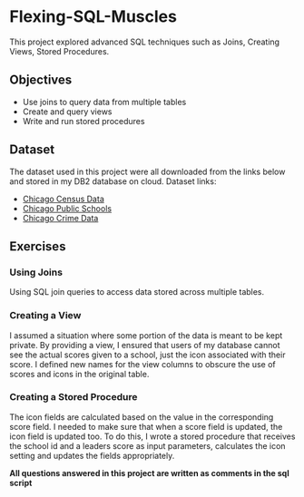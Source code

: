 # Flexing-SQL-Muscles
This project explored advanced SQL techniques such as Joins, Creating Views, Stored Procedures.

## Objectives

* Use joins to query data from multiple tables
* Create and query views
* Write and run stored procedures

## Dataset
The dataset used in this project were all downloaded from the links below and stored in my DB2 database on cloud. Dataset links:
* [Chicago Census Data](https://cf-courses-data.s3.us.cloud-object-storage.appdomain.cloud/IBMDeveloperSkillsNetwork-DB0201EN-SkillsNetwork/labs/BonusModule_Coursera_v5/datasets/ChicagoCensusData.csv)
* [Chicago Public Schools](https://cf-courses-data.s3.us.cloud-object-storage.appdomain.cloud/IBMDeveloperSkillsNetwork-DB0201EN-SkillsNetwork/labs/BonusModule_Coursera_v5/datasets/ChicagoPublicSchools.csv)
* [Chicago Crime Data](https://cf-courses-data.s3.us.cloud-object-storage.appdomain.cloud/IBMDeveloperSkillsNetwork-DB0201EN-SkillsNetwork/labs/BonusModule_Coursera_v5/datasets/ChicagoCrimeData.csv)

## Exercises
### Using Joins
Using SQL join queries to access data stored across multiple tables.

### Creating a View
I assumed a situation where some portion of the data is meant to be kept private. By providing a view, I ensured that users of my database cannot see the actual scores given to a school, just the icon associated with their score. I defined new names for the view columns to obscure the use of scores and icons in the original table.

### Creating a Stored Procedure
The icon fields are calculated based on the value in the corresponding score field. I needed to make sure that when a score field is updated, the icon field is updated too. To do this, I wrote a stored procedure that receives the school id and a leaders score as input parameters, calculates the icon setting and updates the fields appropriately.

**All questions answered in this project are written as comments in the sql script**
